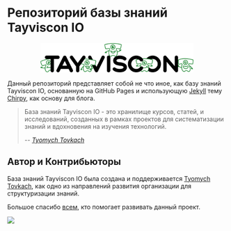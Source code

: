# Репозиторий базы знаний Tayviscon IO

<p align="center"><img width=70% src="https://github.com/tayviscon-io/.github/blob/main/mascots-logo.png"></p>

Данный репозиторий представляет собой не что иное, как базу знаний Tayviscon IO,
основанную на GitHub Pages и использующую
[Jekyll](https://docs.github.com/en/pages/setting-up-a-github-pages-site-with-jekyll) тему
[Chirpy](https://chirpy.cotes.page/), как основу для блога.

> База знаний Tayviscon IO - это хранилище курсов, статей, и исследований,
> созданных в рамках проектов для систематизации знаний и вдохновения на изучения технологий.
> 
> -- <cite>[Tyomych Tovkach](https://github.com/tyomych-tovkach)</cite>

## Автор и Контрибьюторы
База знаний Tayviscon IO была создана и поддерживается [Tyomych Tovkach](https://github.com/tyomych-tovkach),
как одно из направлений развития организации для структуризации знаний.

Большое спасибо [всем](https://github.com/tayviscon-io/tayviscon-io.github.io/graphs/contributors),
кто помогает развивать данный проект.

<a href="https://github.com/tayviscon-io/tayviscon-io.github.io/graphs/contributors">
  <img src="https://contrib.rocks/image?repo=tayviscon-io/tayviscon-io.github.io" />
</a>
